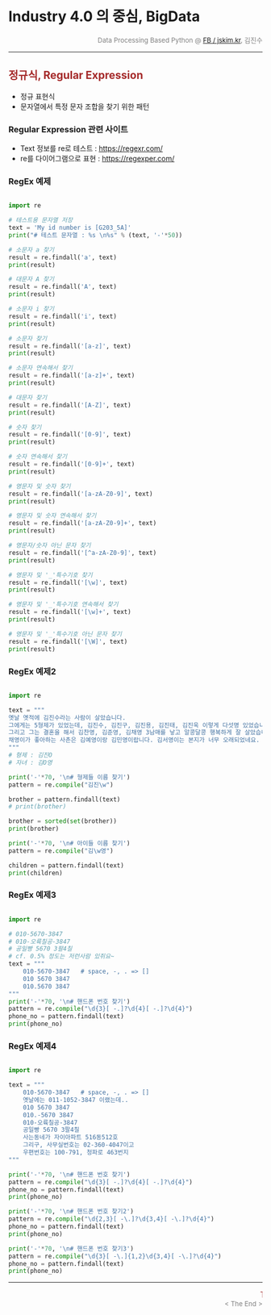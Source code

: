 
# Industry 4.0 의 중심, BigData

<div align='right'><font size=2 color='gray'>Data Processing Based Python @ <font color='blue'><a href='https://www.facebook.com/jskim.kr'>FB / jskim.kr</a></font>, 김진수</font></div>
<hr>

## <font color='brown'>정규식, Regular Expression</font>
>  
- 정규 표현식
- 문자열에서 특정 문자 조합을 찾기 위한 패턴


### Regular Expression 관련 사이트
- Text 정보를 re로 테스트 : https://regexr.com/
- re를 다이어그램으로 표현 : https://regexper.com/



### RegEx 예제


```python

import re

# 테스트용 문자열 저장
text = 'My id number is [G203_5A]'
print("# 테스트 문자열 : %s \n%s" % (text, '-'*50))

# 소문자 a 찾기
result = re.findall('a', text)
print(result)

# 대문자 A 찾기
result = re.findall('A', text)
print(result)

# 소문자 i 찾기
result = re.findall('i', text)
print(result)

# 소문자 찾기
result = re.findall('[a-z]', text)
print(result)

# 소문자 연속해서 찾기
result = re.findall('[a-z]+', text)
print(result)

# 대문자 찾기
result = re.findall('[A-Z]', text)
print(result)

# 숫자 찾기
result = re.findall('[0-9]', text)
print(result)

# 숫자 연속해서 찾기
result = re.findall('[0-9]+', text)
print(result)

# 영문자 및 숫자 찾기
result = re.findall('[a-zA-Z0-9]', text)
print(result)

# 영문자 및 숫자 연속해서 찾기
result = re.findall('[a-zA-Z0-9]+', text)
print(result)

# 영문자/숫자 아닌 문자 찾기
result = re.findall('[^a-zA-Z0-9]', text)
print(result)

# 영문자 및 '_'특수기호 찾기
result = re.findall('[\w]', text)
print(result)

# 영문자 및 '_'특수기호 연속해서 찾기
result = re.findall('[\w]+', text)
print(result)

# 영문자 및 '_'특수기호 아닌 문자 찾기
result = re.findall('[\W]', text)
print(result)

```


### RegEx 예제2


```python

import re

text = """
옛날 옛적에 김진수라는 사람이 살았습니다.
그에게는 5형제가 있었는데, 김진수, 김진구, 김진용, 김진태, 김진욱 이렇게 다섯명 있었습니다.
그리고 그는 결혼을 해서 김찬영, 김준영, 김채영 3남매를 낳고 알콩달콩 행복하게 잘 살았습니다.
채영이가 좋아하는 사촌은 김예영이랑 김민영이랍니다. 김서영이는 본지가 너무 오래되었네요.
"""
# 형제 : 김진O
# 자녀 : 김O영

print('-'*70, '\n# 형제들 이름 찾기')
pattern = re.compile("김진\w")

brother = pattern.findall(text)
# print(brother)

brother = sorted(set(brother))
print(brother)

print('-'*70, '\n# 아이들 이름 찾기')
pattern = re.compile("김\w영")

children = pattern.findall(text)
print(children)

```


### RegEx 예제3

```python

import re

# 010-5670-3847
# 010-오륙칠공-3847
# 공일빵 5670 3팔4칠
# cf. 0.5% 정도는 저런사람 있쥐요~
text = """
    010-5670-3847   # space, -, . => []
    010 5670 3847
    010.5670 3847
"""
print('-'*70, '\n# 핸드폰 번호 찾기')
pattern = re.compile("\d{3}[ -.]?\d{4}[ -.]?\d{4}")
phone_no = pattern.findall(text)
print(phone_no)

```

### RegEx 예제4

```python

import re

text = """
    010-5670-3847   # space, -, . => []
    옛날에는 011-1052-3847 이랬는데..
    010 5670 3847
    010.-5670 3847
    010-오륙칠공-3847
    공일빵 5670 3팔4칠
    사는동네가 자이아파트 516동512호
    그리구, 사무실번호는 02-360-4047이고
    우편번호는 100-791, 청파로 463번지
"""

print('-'*70, '\n# 핸드폰 번호 찾기')
pattern = re.compile("\d{3}[ -.]?\d{4}[ -.]?\d{4}")
phone_no = pattern.findall(text)
print(phone_no)

print('-'*70, '\n# 핸드폰 번호 찾기2')
pattern = re.compile("\d{2,3}[ -\.]?\d{3,4}[ -\.]?\d{4}")
phone_no = pattern.findall(text)
print(phone_no)

print('-'*70, '\n# 핸드폰 번호 찾기3')
pattern = re.compile("\d{3}[ -\.]{1,2}\d{3,4}[ -\.]?\d{4}")
phone_no = pattern.findall(text)
print(phone_no)

```


<hr>
<marquee><font size=3 color='brown'>The BigpyCraft find the information to design valuable society with Technology & Craft.</font></marquee>
<div align='right'><font size=2 color='gray'> &lt; The End &gt; </font></div>
